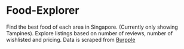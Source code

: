 Food-Explorer
==============================

Find the best food of each area in Singapore. (Currently only showing Tampines).
Explore listings based on number of reviews, number of wishlisted and pricing.
Data is scraped from [Burpple](https://www.burpple.com/)

